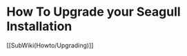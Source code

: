 <!-- Name: Howto/Upgrading -->
<!-- Version: 1 -->
<!-- Last-Modified: 2006/03/28 22:42:16 -->
<!-- Author: demian -->

# How To Upgrade your Seagull Installation

[[SubWiki(Howto/Upgrading)]]